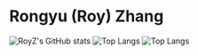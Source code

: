 # Rongyu (Roy) Zhang

![RoyZ's GitHub stats](https://github-readme-stats.vercel.app/api?username=RoyZry98&show_icons=true&theme=ambient_gradient)   ![Top Langs](https://github-readme-stats.vercel.app/api/top-langs/?username=RoyZry98)
![Top Langs](https://github-readme-stats.vercel.app/api/top-langs/?username=RoyZry98&layout=compact)
